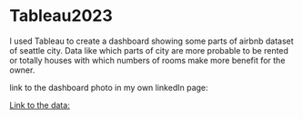 # Tableau2023

I used Tableau to create a dashboard showing some parts of airbnb dataset of seattle city. Data like which parts of city are more probable to be rented or totally 
houses with which numbers of rooms make more benefit for the owner. 

link to the dashboard photo in my own linkedIn page:
<a href="https://www.linkedin.com/posts/mosen-shahi_tableau-airbnb-seattle-activity-7029184077639344128-g1M_?utm_source=share&utm_medium=member_desktop">

Link to the data:
<a href="https://lnkd.in/dM7axvJ4">

